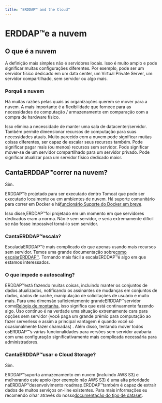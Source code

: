 ```yaml
---
title: "ERDDAP™ and the Cloud"
---
```

# ERDDAP™e a nuvem

## O que é a nuvem

A definição mais simples não é servidores locais. Isso é muito amplo e pode significar muitas configurações diferentes. Por exemplo, pode ser um servidor físico dedicado em um data center, um Virtual Private Server, um servidor compartilhado, sem servidor ou algo mais.

### Porquê a nuvem

Há muitas razões pelas quais as organizações querem se mover para a nuvem. A mais importante é a flexibilidade que fornece para as necessidades de computação / armazenamento em comparação com a compra de hardware físico.

Isso elimina a necessidade de manter uma sala de datacenter/servidor. Também permite dimensionar recursos de computação para suas necessidades atuais. Muito parecido com a nuvem pode significar muitas coisas diferentes, ser capaz de escalar seus recursos também. Pode significar pagar mais (ou menos) recursos sem servidor. Pode significar mover-se de um servidor compartilhado para um servidor privado. Pode significar atualizar para um servidor físico dedicado maior.

## CantaERDDAP™correr na nuvem?

Sim.

ERDDAP™é projetado para ser executado dentro Tomcat que pode ser executado localmente ou em ambientes de nuvem. Há suporte comunitário para correr em Docker e há[funcionário Suporte do Docker em breve](https://github.com/ERDDAP/erddap/blob/main/DOCKER.md).

Isso disse,ERDDAP™foi projetado em um momento em que servidores dedicados eram a norma. Não é sem servidor, e seria extremamente difícil se não fosse impossível torná-lo sem servidor.

### CantaERDDAP™escala?

EscaladaERDDAP™é mais complicado do que apenas usando mais recursos sem servidor. Temos uma grande documentação sobre[como escalarERDDAP™](https://erddap.github.io/docs/server-admin/scaling). Tornando mais fácil a escalaERDDAP™é algo em que estamos interessados.

### O que impede o autoscaling?

ERDDAP™está fazendo muitas coisas, incluindo manter os conjuntos de dados atualizados, notificando os assinantes de mudanças em conjuntos de dados, dados de cache, manipulação de solicitações de usuário e muito mais. Para uma dimensão suficientemente grandeERDDAP™servidor como[Relógio de montanha](https://coastwatch.pfeg.noaa.gov/erddap/index.html), isso significa que está continuamente fazendo algo. Uso contínuo é na verdade uma situação extremamente cara para opções sem servidor (você paga um grande prêmio para computação ao fazer serverless e assim a principal vantagem é quando você só ocasionalmente fazer chamadas) . Além disso, tentando mover todos osERDDAP™’s várias funcionalidades para versões sem servidor acabaria com uma configuração significativamente mais complicada necessária para administradores.

### CantaERDDAP™usar o Cloud Storage?

Sim.

ERDDAP™suporta armazenamento em nuvem (incluindo AWS S3) e melhorando este apoio (por exemplo não AWS S3) é uma alta prioridade naERDDAP™desenvolvimento roadmap.ERDDAP™também é capaz de extrair dados de muitos serviços on-line existentes. Para mais informações eu recomendo olhar através do nosso[documentação do tipo de dataset](https://erddap.github.io/docs/server-admin/datasets#detailed-descriptions-of-dataset-types).
